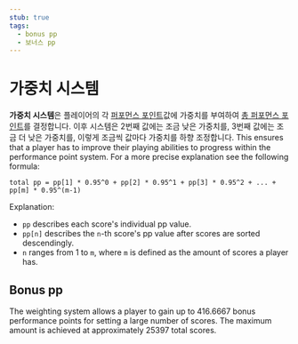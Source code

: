 ```yaml
---
stub: true
tags:
  - bonus pp
  - 보너스 pp
---
```


# 가중치 시스템

**가중치 시스템**은 플레이어의 각 [퍼포먼스 포인트](/wiki/Performance_points)값에 가중치를 부여하여 [총 퍼포먼스 포인트](/wiki/Performance_points/Total_performance_points)를 결정합니다. 이후 시스템은 2번째 값에는 조금 낮은 가중치를, 3번째 값에는 조금 더 낮은 가중치를, 이렇게 조금씩 값마다 가중치를 하향 조정합니다. This ensures that a player has to improve their playing abilities to progress within the performance point system. For a more precise explanation see the following formula:

`total pp = pp[1] * 0.95^0 + pp[2] * 0.95^1 + pp[3] * 0.95^2 + ... + pp[m] * 0.95^(m-1)`

Explanation:

- `pp` describes each score's individual pp value.
- `pp[n]` describes the `n`-th score's pp value after scores are sorted descendingly.
- `n` ranges from 1 to `m`, where `m` is defined as the amount of scores a player has.

## Bonus pp

The weighting system allows a player to gain up to 416.6667 bonus performance points for setting a large number of scores. The maximum amount is achieved at approximately 25397 total scores.
